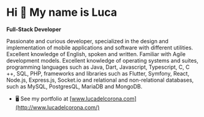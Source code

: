 Hi 👋 My name is Luca
=====================

<strong>Full-Stack Developer</strong>

Passionate and curious developer, specialized in the design and implementation of mobile applications and software with different utilities. Excellent knowledge of English, spoken and written. Familiar with Agile development models. Excellent knowledge of operating systems and suites, programming languages such as Java, Dart, Javascript, Typescript, C, C ++, SQL, PHP, frameworks and libraries such as Flutter, Symfony, React, Node.js, Express.js, Socket.io and relational and non-relational databases, such as MySQL, PostgresQL, MariaDB and MongoDB.

* 🖥️  See my portfolio at [www.lucadelcorona.com](http://www.lucadelcorona.com/)
